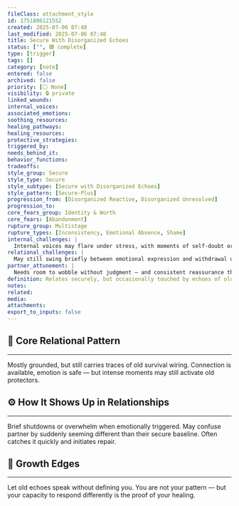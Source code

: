 ```yaml
---
fileClass: attachment_style
id: 1751806121552
created: 2025-07-06 07:48
last_modified: 2025-07-06 07:48
title: Secure With Disorganized Echoes
status: ["", 🟩 complete]
type: [trigger]
tags: []
category: [note]
entered: false
archived: false
priority: [⚪ None]
visibility: 🔒 private
linked_wounds: 
internal_voices: 
associated_emotions: 
soothing_resources: 
healing_pathways: 
healing_resources: 
protective_strategies: 
triggered_by: 
needs_behind_it: 
behavior_functions: 
tradeoffs: 
style_group: Secure
style_type: Secure
style_subtype: [Secure with Disorganized Echoes]
style_pattern: [Secure-Plus]
progression_from: [Disorganized Reactive, Disorganized Unresolved]
progression_to: 
core_fears_group: Identity & Worth
core_fears: [Abandonment]
rupture_group: Multistage
rupture_types: [Inconsistency, Emotional Absence, Shame]
internal_challenges: |
  Internal voices may flare under stress, with moments of self-doubt or shutdown
relational_challenges: |
  May still swing briefly between emotional expression and withdrawal under emotional duress
partner_attunement: |
  Needs room to wobble without judgment — and consistent reassurance that repair is possible
definition: Relates securely, but occasionally touched by echoes of old chaos or fragmentation. Not a regression — just a whisper of what once was.
notes: 
related: 
media: 
attachments: 
export_to_inputs: false
---
```


## 🧬 Core Relational Pattern
---
Mostly grounded, but still carries traces of old survival wiring. Connection is available, emotion is safe — but intense moments may still activate old protectors.

## ⚙️ How It Shows Up in Relationships
---
Brief shutdowns or overwhelm when emotionally triggered. May confuse partner by suddenly seeming different than their secure baseline. Often catches it quickly and initiates repair.

## 🔄 Growth Edges
---
Let old echoes speak without defining you. You are not your pattern — but your capacity to respond differently is the proof of your healing.
